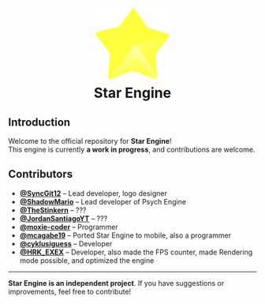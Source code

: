 <h1 align="center">
  <br>
  <a href="https://github.com/SyncGit12/Star-Engine">
    <img src="/art/iconOG.png" alt="Star Engine" width="150">
  </a>
  <br>
  <b>Star Engine</b>
  <br>
</h1>

## Introduction

Welcome to the official repository for **Star Engine**!  
This engine is currently **a work in progress**, and contributions are welcome.  

## Contributors

- **[@SyncGit12](https://github.com/SyncGit12)** – Lead developer, logo designer
- **[@ShadowMario](https://github.com/ShadowMario)** – Lead developer of Psych Engine
- **[@TheStinkern](https://stinkernn.carrd.co/)** – ???
- **[@JordanSantiagoYT](https://github.com/JordanSantiagoYT)** – ???
- **[@moxie-coder](https://github.com/moxie-coder)** – Programmer  
- **[@mcagabe19](https://github.com/mcagabe19)** – Ported Star Engine to mobile, also a programmer  
- **[@cyklusiguess](https://github.com/cyklusiguess)** – Developer  
- **[@HRK_EXEX](https://www.youtube.com/@hk.3x3x2nd3)** – Developer, also made the FPS counter, made Rendering mode possible, and optimized the engine

---

**Star Engine is an independent project**. If you have suggestions or improvements, feel free to contribute!
